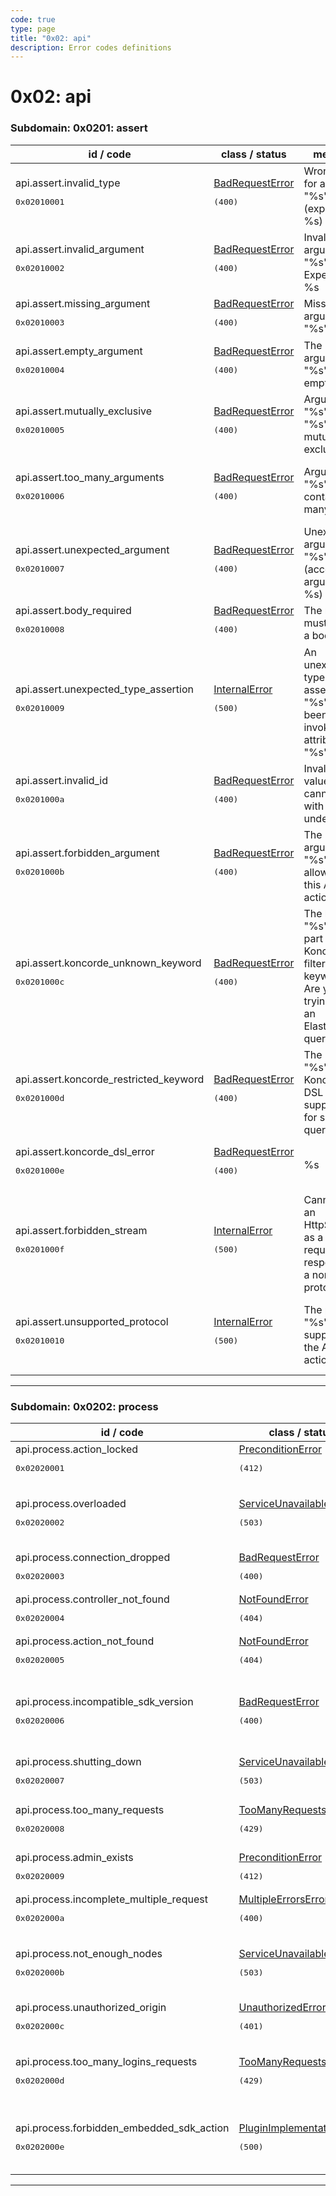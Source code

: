 ```yaml
---
code: true
type: page
title: "0x02: api"
description: Error codes definitions
---
```


[//]: # (This documentation is auto-generated)
[//]: # (If you need to update this page, execute: npm run doc-error-codes)

# 0x02: api



### Subdomain: 0x0201: assert

| id / code | class / status | message | description |
| --------- | -------------- | --------| ----------- |
| api.assert.invalid_type<br/><pre>0x02010001</pre>  | [BadRequestError](/core/2/api/errors/error-codes#badrequesterror) <pre>(400)</pre> | Wrong type for argument "%s" (expected: %s) | Wrong argument type |
| api.assert.invalid_argument<br/><pre>0x02010002</pre>  | [BadRequestError](/core/2/api/errors/error-codes#badrequesterror) <pre>(400)</pre> | Invalid argument "%s". Expected: %s | A request argument holds an invalid value |
| api.assert.missing_argument<br/><pre>0x02010003</pre>  | [BadRequestError](/core/2/api/errors/error-codes#badrequesterror) <pre>(400)</pre> | Missing argument "%s". | A required argument is missing |
| api.assert.empty_argument<br/><pre>0x02010004</pre>  | [BadRequestError](/core/2/api/errors/error-codes#badrequesterror) <pre>(400)</pre> | The argument "%s" is empty. | The argument cannot be empty |
| api.assert.mutually_exclusive<br/><pre>0x02010005</pre>  | [BadRequestError](/core/2/api/errors/error-codes#badrequesterror) <pre>(400)</pre> | Arguments "%s" and "%s" are mutually exclusive | Mutually exclusive parameters have been provided |
| api.assert.too_many_arguments<br/><pre>0x02010006</pre>  | [BadRequestError](/core/2/api/errors/error-codes#badrequesterror) <pre>(400)</pre> | Argument "%s" contains too many values | An argument contains too many keys or values |
| api.assert.unexpected_argument<br/><pre>0x02010007</pre>  | [BadRequestError](/core/2/api/errors/error-codes#badrequesterror) <pre>(400)</pre> | Unexpected argument "%s" (accepted arguments: %s) | An unexpected argument has been provided |
| api.assert.body_required<br/><pre>0x02010008</pre>  | [BadRequestError](/core/2/api/errors/error-codes#badrequesterror) <pre>(400)</pre> | The request must specify a body. | A request body is required |
| api.assert.unexpected_type_assertion<br/><pre>0x02010009</pre>  | [InternalError](/core/2/api/errors/error-codes#internalerror) <pre>(500)</pre> | An unexepected type assertion "%s" has been invoked on attribute "%s". | Unexpected type assertion |
| api.assert.invalid_id<br/><pre>0x0201000a</pre>  | [BadRequestError](/core/2/api/errors/error-codes#badrequesterror) <pre>(400)</pre> | Invalid "_id" value: cannot start with an underscore | _id values cannot start with an underscore |
| api.assert.forbidden_argument<br/><pre>0x0201000b</pre>  | [BadRequestError](/core/2/api/errors/error-codes#badrequesterror) <pre>(400)</pre> | The argument "%s" is not allowed by this API action. | A forbidden argument has been provided |
| api.assert.koncorde_unknown_keyword<br/><pre>0x0201000c</pre>  | [BadRequestError](/core/2/api/errors/error-codes#badrequesterror) <pre>(400)</pre> | The keyword "%s" is not part of Koncorde filters DSL keywords. Are you trying to use an Elasticsearch query? | An unknown keyword has been provided in filters |
| api.assert.koncorde_restricted_keyword<br/><pre>0x0201000d</pre>  | [BadRequestError](/core/2/api/errors/error-codes#badrequesterror) <pre>(400)</pre> | The %s "%s" of Koncorde DSL is not supported for search queries. | A restricted keyword has been provided in filters |
| api.assert.koncorde_dsl_error<br/><pre>0x0201000e</pre>  | [BadRequestError](/core/2/api/errors/error-codes#badrequesterror) <pre>(400)</pre> | %s | Provided filters contains an error |
| api.assert.forbidden_stream<br/><pre>0x0201000f</pre>  | [InternalError](/core/2/api/errors/error-codes#internalerror) <pre>(500)</pre> | Cannot set an HttpStream as a request's response in a non-http protocol | A forbidden HttpStream has been provided in a response |
| api.assert.unsupported_protocol<br/><pre>0x02010010</pre>  | [InternalError](/core/2/api/errors/error-codes#internalerror) <pre>(500)</pre> | The protocol "%s" is not supported by the API action "%s". | A request has been made with an unsupported protocol |

---


### Subdomain: 0x0202: process

| id / code | class / status | message | description |
| --------- | -------------- | --------| ----------- |
| api.process.action_locked<br/><pre>0x02020001</pre>  | [PreconditionError](/core/2/api/errors/error-codes#preconditionerror) <pre>(412)</pre> | Cannot execute action "%s": already executing. | Cannot execute the requested action because it's already executing |
| api.process.overloaded<br/><pre>0x02020002</pre>  | [ServiceUnavailableError](/core/2/api/errors/error-codes#serviceunavailableerror) <pre>(503)</pre> | Request discarded: Kuzzle Server is temporarily overloaded. | The request has been discarded because the server is overloaded |
| api.process.connection_dropped<br/><pre>0x02020003</pre>  | [BadRequestError](/core/2/api/errors/error-codes#badrequesterror) <pre>(400)</pre> | Client connection dropped | The request has been discarded because its linked client connection has dropped |
| api.process.controller_not_found<br/><pre>0x02020004</pre>  | [NotFoundError](/core/2/api/errors/error-codes#notfounderror) <pre>(404)</pre> | API controller "%s" not found. | API controller not found |
| api.process.action_not_found<br/><pre>0x02020005</pre>  | [NotFoundError](/core/2/api/errors/error-codes#notfounderror) <pre>(404)</pre> | API action "%s":"%s" not found | API controller action not found |
| api.process.incompatible_sdk_version<br/><pre>0x02020006</pre>  | [BadRequestError](/core/2/api/errors/error-codes#badrequesterror) <pre>(400)</pre> | Incompatible SDK client. Your SDK version (%s) does not match Kuzzle requirement (%s). | SDK is incompatible with the current Kuzzle version. You can set "config.server.strictSdkVersion" to false to disable this safety check at your own risk. |
| api.process.shutting_down<br/><pre>0x02020007</pre>  | [ServiceUnavailableError](/core/2/api/errors/error-codes#serviceunavailableerror) <pre>(503)</pre> | Rejected: this node is shutting down. | This Kuzzle node is shutting down and refuses new requests |
| api.process.too_many_requests<br/><pre>0x02020008</pre>  | [TooManyRequestsError](/core/2/api/errors/error-codes#toomanyrequestserror) <pre>(429)</pre> | Rejected: requests rate limit exceeded for this user. | The request has been refused because a rate limit has been exceeded for this user |
| api.process.admin_exists<br/><pre>0x02020009</pre>  | [PreconditionError](/core/2/api/errors/error-codes#preconditionerror) <pre>(412)</pre> | Admin user is already set. | Attempted to create the first administrator, when one already exists |
| api.process.incomplete_multiple_request<br/><pre>0x0202000a</pre>  | [MultipleErrorsError](/core/2/api/errors/error-codes#multipleerrorserror) <pre>(400)</pre> | At least one of the %s actions failed. | Failed to execute some or all actions requested |
| api.process.not_enough_nodes<br/><pre>0x0202000b</pre>  | [ServiceUnavailableError](/core/2/api/errors/error-codes#serviceunavailableerror) <pre>(503)</pre> | Rejected: this cluster is disabled because there aren't enough nodes connected. | The Kuzzle cluster has not enough nodes available, and no new requests can be processed until new nodes are added |
| api.process.unauthorized_origin<br/><pre>0x0202000c</pre>  | [UnauthorizedError](/core/2/api/errors/error-codes#unauthorizederror) <pre>(401)</pre> | The origin "%s" is not authorized. | The domain reaching out to Kuzzle is not authorized |
| api.process.too_many_logins_requests<br/><pre>0x0202000d</pre>  | [TooManyRequestsError](/core/2/api/errors/error-codes#toomanyrequestserror) <pre>(429)</pre> | Rejected: Too many login attempts per second | The request was denied because the maximum ("limits.loginsPerSecond") number of login attempts per second has been exceeded. |
| api.process.forbidden_embedded_sdk_action<br/><pre>0x0202000e</pre>  | [PluginImplementationError](/core/2/api/errors/error-codes#pluginimplementationerror) <pre>(500)</pre> | The action %s:%s has been called while it is forbidden in the EmbeddedSDK%s. | A forbidden EmbdeddedSDK action has been called |

---
